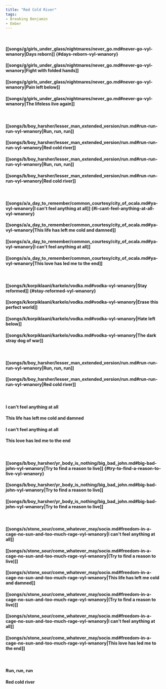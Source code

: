 ```yaml
---
title: "Red Cold River"
tags:
- Breaking Benjamin
- Ember
---
```

&nbsp;
#### [[songs/g/girls_under_glass/nightmares/never_go.md#never-go-vyl-wnanory|Days reborn]] {#days-reborn-vyl-wnanory}
#### [[songs/g/girls_under_glass/nightmares/never_go.md#never-go-vyl-wnanory|Fight with folded hands]]
#### [[songs/g/girls_under_glass/nightmares/never_go.md#never-go-vyl-wnanory|Pain left below]]
#### [[songs/g/girls_under_glass/nightmares/never_go.md#never-go-vyl-wnanory|The lifeless live again]]
&nbsp;
#### [[songs/b/boy_harsher/lesser_man_extended_version/run.md#run-run-run-vyl-wnanory|Run, run, run]]
#### [[songs/b/boy_harsher/lesser_man_extended_version/run.md#run-run-run-vyl-wnanory|Red cold river]]
#### [[songs/b/boy_harsher/lesser_man_extended_version/run.md#run-run-run-vyl-wnanory|Run, run, run]]
#### [[songs/b/boy_harsher/lesser_man_extended_version/run.md#run-run-run-vyl-wnanory|Red cold river]]
&nbsp;
#### [[songs/a/a_day_to_remember/common_courtesy/city_of_ocala.md#ya-vyl-wnanory|I can't feel anything at all]] {#i-cant-feel-anything-at-all-vyl-wnanory}
#### [[songs/a/a_day_to_remember/common_courtesy/city_of_ocala.md#ya-vyl-wnanory|This life has left me cold and damned]]
#### [[songs/a/a_day_to_remember/common_courtesy/city_of_ocala.md#ya-vyl-wnanory|I can't feel anything at all]]
#### [[songs/a/a_day_to_remember/common_courtesy/city_of_ocala.md#ya-vyl-wnanory|This love has led me to the end]]
&nbsp;
#### [[songs/k/korpiklaani/karkelo/vodka.md#vodka-vyl-wnanory|Stay reformed]] {#stay-reformed-vyl-wnanory}
#### [[songs/k/korpiklaani/karkelo/vodka.md#vodka-vyl-wnanory|Erase this perfect world]]
#### [[songs/k/korpiklaani/karkelo/vodka.md#vodka-vyl-wnanory|Hate left below]]
#### [[songs/k/korpiklaani/karkelo/vodka.md#vodka-vyl-wnanory|The dark stray dog of war]]
&nbsp;
#### [[songs/b/boy_harsher/lesser_man_extended_version/run.md#run-run-run-vyl-wnanory|Run, run, run]]
#### [[songs/b/boy_harsher/lesser_man_extended_version/run.md#run-run-run-vyl-wnanory|Red cold river]]
&nbsp;
#### I can't feel anything at all
#### This life has left me cold and damned
#### I can't feel anything at all
#### This love has led me to the end
&nbsp;
#### [[songs/b/boy_harsher/yr_body_is_nothing/big_bad_john.md#big-bad-john-vyl-wnanory|Try to find a reason to live]] {#try-to-find-a-reason-to-live-vyl-wnanory}
#### [[songs/b/boy_harsher/yr_body_is_nothing/big_bad_john.md#big-bad-john-vyl-wnanory|Try to find a reason to live]]
#### [[songs/b/boy_harsher/yr_body_is_nothing/big_bad_john.md#big-bad-john-vyl-wnanory|Try to find a reason to live]]
&nbsp;
#### [[songs/s/stone_sour/come_whatever_may/socio.md#freedom-in-a-cage-no-sun-and-too-much-rage-vyl-wnanory|I can't feel anything at all]]
#### [[songs/s/stone_sour/come_whatever_may/socio.md#freedom-in-a-cage-no-sun-and-too-much-rage-vyl-wnanory|(Try to find a reason to live)]]
#### [[songs/s/stone_sour/come_whatever_may/socio.md#freedom-in-a-cage-no-sun-and-too-much-rage-vyl-wnanory|This life has left me cold and damned]]
#### [[songs/s/stone_sour/come_whatever_may/socio.md#freedom-in-a-cage-no-sun-and-too-much-rage-vyl-wnanory|(Try to find a reason to live)]]
#### [[songs/s/stone_sour/come_whatever_may/socio.md#freedom-in-a-cage-no-sun-and-too-much-rage-vyl-wnanory|I can't feel anything at all]]
#### [[songs/s/stone_sour/come_whatever_may/socio.md#freedom-in-a-cage-no-sun-and-too-much-rage-vyl-wnanory|This love has led me to the end]]
&nbsp;
#### Run, run, run
#### Red cold river
